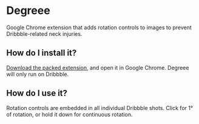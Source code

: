 # Degreee

Google Chrome extension that adds rotation controls to images to prevent Dribbble-related neck injuries.

## How do I install it?

[Download the packed extension](https://github.com/ChristianBundy/Degreee/downloads), and open it in Google Chrome. Degreee will only run on Dribbble.

## How do I use it?

Rotation controls are embedded in all individual Dribbble shots. Click for 1° of rotation, or hold it down for continuous rotation.